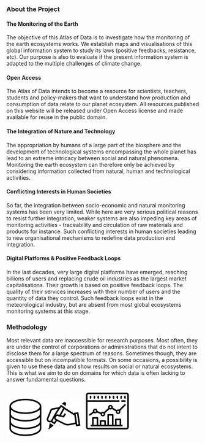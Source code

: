 ### About the Project

#### The Monitoring of the Earth
The objective of this Atlas of Data is to investigate how the monitoring of the earth ecosystems works. We establish maps and visualisations of this global information system to study its laws (positive feedbacks, resistance, etc). Our purpose is also to evaluate if the present information system is adapted to the multiple challenges of climate
change.


#### Open Access

The Atlas of Data intends to become a resource for scientists, teachers, students and policy-makers that want to understand how production and consumption of data relate to our planet ecosystem. All resources published on this website will be released under Open Access license and made available for reuse in the public domain.

#### The Integration of Nature and Technology

The appropriation by humans of a large part of the biosphere and the
development of technological systems encompassing the whole planet has lead to an extreme intricacy between social and natural phenomena. Monitoring the earth ecosystem can therefore only be achieved by considering information collected from natural, human and technological activities.

#### Conflicting Interests in Human Societies

So far, the integration between socio-economic and natural monitoring systems has been very limited. While here are very serious political reasons to resist further integration, weaker systems are also impeding key areas of monitoring activities - traceability and circulation of raw  materials and products for instance. Such conflicting interests in human societies leading to new organisational mechanisms to redefine data production and integration.


#### Digital Platforms & Positive Feedback Loops

In the last decades, very large digital platforms have emerged, reaching billions of users and replacing crude oil industries as the largest market capitalisations. Their growth is based on positive feedback loops. The quality of their services increases with their number of users and the quantity of data they control. Such feedback loops exist in the meteorological industry, but are absent from most global ecosystems monitoring systems at this stage.


### Methodology

Most relevant data are inaccessible for research purposes. Most often, they are under the control of corporations or administrations that do not intent to disclose them for a large spectrum of reasons. Sometimes though, they are accessible but on incompatible formats. On some occasions, a possibility is given to use these data and show results on social or natural ecosystems. This is what we aim to do on domains for which data is often lacking to answer fundamental questions.

![](/img/icon-database.png)![](/img/icon-hand-with-pen.png)![](/img/icon-chart.png)
